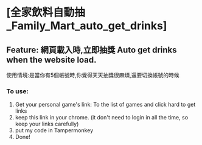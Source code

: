 # [全家飲料自動抽_Family_Mart_auto_get_drinks]

## Feature: 網頁載入時,立即抽獎 Auto get drinks when the website load.

使用情境:是當你有5個帳號時,你覺得天天抽獎很麻煩,還要切換帳號的時候

### To use:

1. Get your personal game's link:
To the list of games and click hard to get links
2. keep this link in your chrome.
(it don't need to login in all the time, so keep your links carefully)
3. put my code in Tampermonkey
4. Done!
